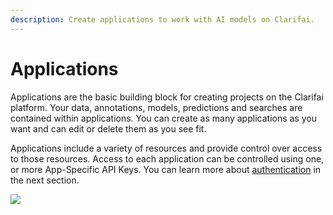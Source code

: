 ```yaml
---
description: Create applications to work with AI models on Clarifai.
---
```


# Applications

Applications are the basic building block for creating projects on the Clarifai platform. Your data, annotations, models, predictions and searches are contained within applications. You can create as many applications as you want and can edit or delete them as you see fit.

Applications include a variety of resources and provide control over access to those resources. Access to each application can be controlled using one, or more App-Specific API Keys. You can learn more about [authentication](https://docs.clarifai.com/getting-started/authentication) in the next section.

![](../../.gitbook/assets/applications%20%281%29.jpg)


